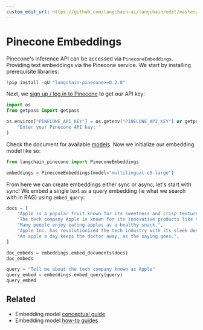 ```yaml
---
custom_edit_url: https://github.com/langchain-ai/langchain/edit/master/docs/docs/integrations/text_embedding/pinecone.ipynb
---
```

# Pinecone Embeddings

Pinecone's inference API can be accessed via `PineconeEmbeddings`. Providing text embeddings via the Pinecone service. We start by installing prerequisite libraries:


```python
!pip install -qU "langchain-pinecone>=0.2.0" 
```

Next, we [sign up / log in to Pinecone](https://app.pinecone.io) to get our API key:


```python
import os
from getpass import getpass

os.environ["PINECONE_API_KEY"] = os.getenv("PINECONE_API_KEY") or getpass(
    "Enter your Pinecone API key: "
)
```

Check the document for available [models](https://docs.pinecone.io/models/overview). Now we initialize our embedding model like so:


```python
from langchain_pinecone import PineconeEmbeddings

embeddings = PineconeEmbeddings(model="multilingual-e5-large")
```

From here we can create embeddings either sync or async, let's start with sync! We embed a single text as a query embedding (ie what we search with in RAG) using `embed_query`:


```python
docs = [
    "Apple is a popular fruit known for its sweetness and crisp texture.",
    "The tech company Apple is known for its innovative products like the iPhone.",
    "Many people enjoy eating apples as a healthy snack.",
    "Apple Inc. has revolutionized the tech industry with its sleek designs and user-friendly interfaces.",
    "An apple a day keeps the doctor away, as the saying goes.",
]
```


```python
doc_embeds = embeddings.embed_documents(docs)
doc_embeds
```


```python
query = "Tell me about the tech company known as Apple"
query_embed = embeddings.embed_query(query)
query_embed
```


## Related

- Embedding model [conceptual guide](/docs/concepts/#embedding-models)
- Embedding model [how-to guides](/docs/how_to/#embedding-models)
